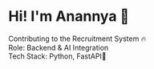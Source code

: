 # Hi! I'm Anannya 👋

Contributing to the Recruitment System 🔥  
Role: Backend & AI Integration  
Tech Stack: Python, FastAPI🚀
